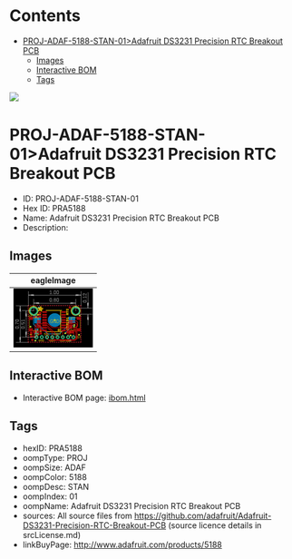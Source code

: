 



Contents
========

* [PROJ-ADAF-5188-STAN-01>Adafruit DS3231 Precision RTC Breakout PCB](#proj-adaf-5188-stan-01adafruit-ds3231-precision-rtc-breakout-pcb)
	* [Images](#images)
	* [Interactive BOM](#interactive-bom)
	* [Tags](#tags)
  
![][im]
# PROJ-ADAF-5188-STAN-01>Adafruit DS3231 Precision RTC Breakout PCB

- ID: PROJ-ADAF-5188-STAN-01
- Hex ID: PRA5188
- Name: Adafruit DS3231 Precision RTC Breakout PCB
- Description: 

## Images
  
  

|eagleImage|
| :---: |
|[![eagleImage](eagleImage_140.png)](eagleImage_600.png)|

## Interactive BOM

- Interactive BOM page: [ibom.html](kicad/bom/ibom.html)

## Tags

- hexID: PRA5188
- oompType: PROJ
- oompSize: ADAF
- oompColor: 5188
- oompDesc: STAN
- oompIndex: 01
- oompName: Adafruit DS3231 Precision RTC Breakout PCB
- sources: All source files from https://github.com/adafruit/Adafruit-DS3231-Precision-RTC-Breakout-PCB (source licence details in srcLicense.md)
- linkBuyPage: http://www.adafruit.com/products/5188



[im]: eagleImage_450.png

